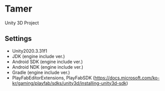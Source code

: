 # Tamer
Unity 3D Project
<br/>

## Settings
- Unity2020.3.31f1
- JDK (engine include ver.)
- Android SDK (engine include ver.)
- Android NDK (engine include ver.)
- Gradle (engine include ver.)
- PlayFabEditorExtensions, PlayFabSDK (https://docs.microsoft.com/ko-kr/gaming/playfab/sdks/unity3d/installing-unity3d-sdk)
